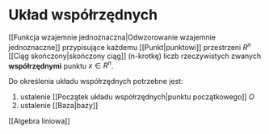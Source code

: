 # Układ współrzędnych
[[Funkcja wzajemnie jednoznaczna|Odwzorowanie wzajemnie jednoznaczne]] przypisujące każdemu [[Punkt|punktowi]] przestrzeni $R^n$ [[Ciąg skończony|skończony ciąg]] (n-krotkę) liczb rzeczywistych zwanych **współrzędnymi** punktu $x \in R^n$.

Do określenia układu współrzędnych potrzebne jest:
1. ustalenie [[Początek układu współrzędnych|punktu początkowego]] $O$
2. ustalenie [[Baza|bazy]]

[[Algebra liniowa]]